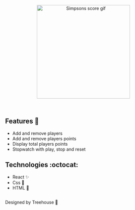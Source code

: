 <p  align="center">
<img  src="https://media.giphy.com/media/3o6MbokumzM4Vo8QRW/giphy.gif"  height="300" alt="Simpsons score gif">
</p>
<br/>

## Features :deciduous_tree:
* Add and remove players
* Add and remove players points
* Display total players points
* Stopwatch with play, stop and reset 

## Technologies :octocat:
* React :sparkles:
* Css :nail_care:
* HTML :hammer:	

## 
 Designed by Treehouse :frog:
